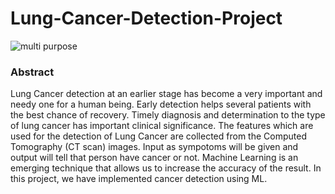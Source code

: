 # Lung-Cancer-Detection-Project

![multi purpose](https://user-images.githubusercontent.com/91561594/180069619-18a72544-b395-4184-8d08-174a18bffafb.png)

### Abstract 

Lung Cancer detection at an earlier stage has become a very important and needy one for a human being. Early detection helps several patients with the best chance of recovery. Timely diagnosis and determination to the type of lung cancer has important clinical significance. The features which are used for the detection of Lung Cancer are collected from the Computed Tomography (CT scan) images. Input as sympotoms will be given and output will tell that person have cancer or not. Machine Learning is an emerging technique that allows us to increase the accuracy of the result. In this project, we have implemented cancer detection using ML. 



